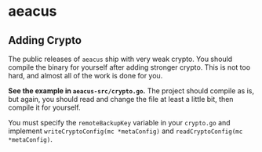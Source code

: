 # aeacus

## Adding Crypto

The public releases of `aeacus` ship with very weak crypto. You should compile the binary for yourself after adding stronger crypto. This is not too hard, and almost all of the work is done for you.

__See the example in `aeacus-src/crypto.go`.__ The project should compile as is, but again, you should read and change the file at least a little bit, then compile it for yourself.

You must specify the `remoteBackupKey` variable in your `crypto.go` and implement `writeCryptoConfig(mc *metaConfig)` and `readCryptoConfig(mc *metaConfig)`.
